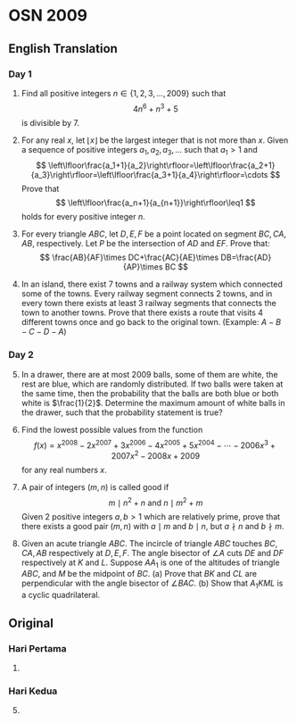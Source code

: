 # OSN 2009

## English Translation

### Day 1

1. Find all positive integers $n\in\{1,2,3,\ldots,2009\}$ such that
$$ 4n^6 + n^3 + 5 $$
is divisible by $7$.

2. For any real $x$, let $\lfloor x\rfloor$ be the largest integer that is not more than $x$. Given a sequence of positive integers $a_1,a_2,a_3,\ldots$ such that $a_1>1$ and
$$ \left\lfloor\frac{a_1+1}{a_2}\right\rfloor=\left\lfloor\frac{a_2+1}{a_3}\right\rfloor=\left\lfloor\frac{a_3+1}{a_4}\right\rfloor=\cdots $$
Prove that
$$ \left\lfloor\frac{a_n+1}{a_{n+1}}\right\rfloor\leq1 $$
holds for every positive integer $n$.

3. For every triangle $ABC$, let $D,E,F$ be a point located on segment $BC,CA,AB$, respectively. Let $P$ be the intersection of $AD$ and $EF$. Prove that:
$$ \frac{AB}{AF}\times DC+\frac{AC}{AE}\times DB=\frac{AD}{AP}\times BC $$

4. In an island, there exist 7 towns and a railway system which connected some of the towns. Every railway segment connects 2 towns, and in every town there exists at least 3 railway segments that connects the town to another towns. Prove that there exists a route that visits 4 different towns once and go back to the original town. (Example: $A-B-C-D-A$)

### Day 2

5. In a drawer, there are at most $2009$ balls, some of them are white, the rest are blue, which are randomly distributed. If two balls were taken at the same time, then the probability that the balls are both blue or both white is $\frac{1}{2}$. Determine the maximum amount of white balls in the drawer, such that the probability statement is true?

6. Find the lowest possible values from the function
$$ f(x) = x^{2008} - 2x^{2007} + 3x^{2006} - 4x^{2005} + 5x^{2004} - \cdots - 2006x^3 + 2007x^2 - 2008x + 2009 $$
for any real numbers $x$.

7. A pair of integers $(m,n)$ is called good if
$$ m\mid n^2 + n \ \text{and} \ n\mid m^2 + m $$
Given 2 positive integers $a,b > 1$ which are relatively prime, prove that there exists a good pair $(m,n)$ with $a\mid m$ and $b\mid n$, but $a\nmid n$ and $b\nmid m$.

8. Given an acute triangle $ABC$. The incircle of triangle $ABC$ touches $BC,CA,AB$ respectively at $D,E,F$. The angle bisector of $\angle A$ cuts $DE$ and $DF$ respectively at $K$ and $L$. Suppose $AA_1$ is one of the altitudes of triangle $ABC$, and $M$ be the midpoint of $BC$.
(a) Prove that $BK$ and $CL$ are perpendicular with the angle bisector of $\angle BAC$.
(b) Show that $A_1KML$ is a cyclic quadrilateral.

## Original

### Hari Pertama

1.

### Hari Kedua

5. 